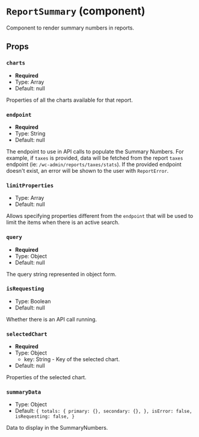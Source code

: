 `ReportSummary` (component)
===========================

Component to render summary numbers in reports.

Props
-----

### `charts`

- **Required**
- Type: Array
- Default: null

Properties of all the charts available for that report.

### `endpoint`

- **Required**
- Type: String
- Default: null

The endpoint to use in API calls to populate the Summary Numbers.
For example, if `taxes` is provided, data will be fetched from the report
`taxes` endpoint (ie: `/wc-admin/reports/taxes/stats`). If the provided endpoint
doesn't exist, an error will be shown to the user with `ReportError`.

### `limitProperties`

- Type: Array
- Default: null

Allows specifying properties different from the `endpoint` that will be used
to limit the items when there is an active search.

### `query`

- **Required**
- Type: Object
- Default: null

The query string represented in object form.

### `isRequesting`

- Type: Boolean
- Default: null

Whether there is an API call running.

### `selectedChart`

- **Required**
- Type: Object
  - key: String - Key of the selected chart.
- Default: null

Properties of the selected chart.

### `summaryData`

- Type: Object
- Default: `{
    totals: {
        primary: {},
        secondary: {},
    },
    isError: false,
    isRequesting: false,
}`

Data to display in the SummaryNumbers.

